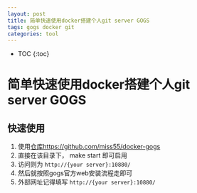 ```yaml
---
layout: post
title: 简单快速使用docker搭建个人git server GOGS
tags: gogs docker git 
categories: tool
---
```


* TOC
{:toc}

# 简单快速使用docker搭建个人git server GOGS

## 快速使用

1. 使用[仓库https://github.com/miss55/docker-gogs](https://github.com/miss55/docker-gogs)
1. 直接在该目录下， make start 即可启用
1. 访问则为 `http://{your server}:10880/`
1. 然后就按照gogs官方web安装流程走即可
1. 外部网址记得填写 `http://{your server}:10880/`
